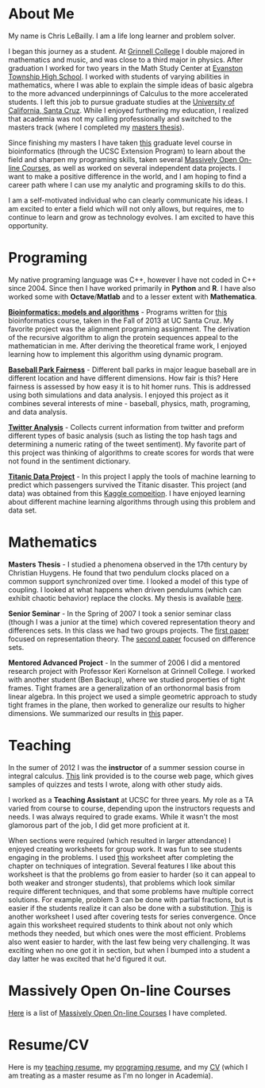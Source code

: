 # About Me

My name is Chris LeBailly.  I am a life long learner and problem solver.  

I began this journey as a student.  At [Grinnell College][18] I double majored in mathematics and music, and was close to a third major in physics.  After graduation I worked for two years in the Math Study Center at [Evanston Township High School][4].  I worked with students of varying abilities in mathematics, where I was able to explain the simple ideas of basic algebra to the more advanced underpinnings of Calculus to the more accelerated students.  I left this job to pursue graduate studies at the [University of California, Santa Cruz][6].  While I enjoyed furthering my education, I realized that academia was not my calling professionally and switched to the masters track (where I completed my [masters thesis][3]).

Since finishing my masters I have taken [this][2] graduate level course in bioinformatics (through the UCSC Extension Program) to learn about the field and sharpen my programing skills, taken several [Massively Open On-line Courses][5], as well as worked on several independent data projects. I want to make a positive difference in the world, and I am hoping to find a career path where I can use my analytic and programing skills to do this.

I am a self-motivated individual who can clearly communicate his ideas.  I am excited to enter a field which will not only allows, but requires, me to continue to learn and grow as technology evolves.  I am excited to have this opportunity.

# Programing

My native programing language was C++, however I have not coded in C++ since 2004.  Since then I have worked primarily in **Python** and **R**.  I have also worked some with **Octave**/**Matlab** and to a lesser extent with **Mathematica**.

<!-- <font size="5"></font> -->
[**Bioinformatics: models and algorithms**](https://github.com/lebailly/BME205) - Programs written for [this][2] bioinformatics course, taken in the Fall of 2013 at UC Santa Cruz. My favorite project was the alignment programing assignment.  The derivation of the recursive algorithm to align the protein sequences appeal to the mathematician in me.  After deriving the theoretical frame work, I enjoyed learning how to implement this algorithm using dynamic program.

[**Baseball Park Fairness**](https://github.com/lebailly/BallParkFairness) - Different ball parks in major league baseball are in different location and have different dimensions.  How fair is this?  Here fairness is assessed by how easy it is to hit homer runs.  This is addressed using both simulations and data analysis.  I enjoyed this project as it combines several interests of mine - baseball, physics, math, programing, and data analysis.

[**Twitter Analysis**](https://github.com/lebailly/IntroToDataScience/tree/master/assignment1) - Collects current information from twitter and preform different types of basic analysis (such as listing the top hash tags and determining a numeric rating of the tweet sentiment).  My favorite part of this project was thinking of algorithms to create scores for words that were not found in the sentiment dictionary.

[**Titanic Data Project**](https://github.com/lebailly/Titanic) - In this project I apply the tools of machine learning to predict which passengers survived the Titanic disaster.  This project (and data) was obtained from this [Kaggle compeition][1].  I have enjoyed learning about different machine learning algorithms through using this problem and data set.

# Mathematics

**Masters Thesis** - I studied a phenomena observed in the 17th century by Christian Huygens. He found that two pendulum clocks placed on a common support synchronized over time. I looked a model of this type of coupling.  I looked at what happens when driven pendulums (which can exhibit chaotic behavior) replace the clocks.  My thesis is available [here][10].

**Senior Seminar** - In the Spring of 2007 I took a senior seminar class (though I was a junior at the time) which covered representation theory and differences sets.  In this class we had two groups projects.  The [first paper][7] focused on representation theory.  The [second paper][8] focused on difference sets.

**Mentored Advanced Project** - In the summer of 2006 I did a mentored research project with Professor Keri Kornelson at Grinnell College.  I worked with another student (Ben Backup), where we studied properties of tight frames.  Tight frames are a generalization of an orthonormal basis from linear algebra.  In this project we used a simple geometric approach to study tight frames in the plane, then worked to generalize our results to higher dimensions.  We summarized our results in [this][9] paper.

# Teaching

In the sumer of 2012 I was the **instructor** of a summer session course in integral calculus.  [This][11] link provided is to the course web page, which gives samples of quizzes and tests I wrote, along with other study aids.

I worked as a **Teaching Assistant** at UCSC for three years. My role as a TA varied from course to course, depending upon the instructors requests and needs.  I was always required to grade exams.  While it wasn't the most glamorous part of the job, I did get more proficient at it.

When sections were required (which resulted in larger attendance) I enjoyed creating worksheets for group work.  It was fun to see students engaging in the problems.  I used [this][13] worksheet after completing the chapter on techniques of integration.  Several features I like about this worksheet is that the problems go from easier to harder (so it can appeal to both weaker and stronger students), that problems which look similar require different techniques, and that some problems have multiple correct solutions.  For example, problem 3 can be done with partial fractions, but is easier if the students realize it can also be done with a substitution.  [This][14] is another worksheet I used after covering tests for series convergence.  Once again this worksheet required students to think about not only which methods they needed, but which ones were the most efficient.  Problems also went easier to harder, with the last few being very challenging.  It was exciting when no one got it in section, but when I bumped into a student a day latter he was excited that he'd figured it out.

# Massively Open On-line Courses

[Here][5] is a list of [Massively Open On-line Courses][12] I have completed.

# Resume/CV

Here is my [teaching resume][15], my [programing resume][16], and my [CV][17] (which I am treating as a master resume as I'm no longer in Academia).

[1]: http://www.kaggle.com/c/titanic-gettingStarted
[2]: http://users.soe.ucsc.edu/~karplus/bme205/f13/index.html
[3]: https://dl.dropboxusercontent.com/u/1444851/Website/Thesis.pdf
[4]: http://www.eths.k12.il.us/
[5]: MOOCs.html
[6]: http://www.ucsc.edu/
[7]: https://dl.dropboxusercontent.com/u/1444851/Website/SeminarPaper1.pdf
[8]: https://dl.dropboxusercontent.com/u/1444851/Website/SeminarPaper2.pdf
[9]: https://dl.dropboxusercontent.com/u/1444851/Website/MAPWriteUp.pdf
[10]: https://dl.dropboxusercontent.com/u/1444851/Website/Thesis.pdf
[11]: math19B.htm
[12]: http://en.wikipedia.org/wiki/Massive_open_online_course
[13]: https://dl.dropboxusercontent.com/u/1444851/Website/Worksheets/Integrals.pdf
[14]: https://dl.dropboxusercontent.com/u/1444851/Website/Worksheets/Series.pdf
[15]: https://dl.dropboxusercontent.com/u/1444851/Website/Worksheets/TeachingResume.pdf
[16]: https://dl.dropboxusercontent.com/u/1444851/Website/Worksheets/ProgramingResume.pdf
[17]: https://dl.dropboxusercontent.com/u/1444851/Website/Worksheets/CV.pdf
[18]: http://www.grinnell.edu/